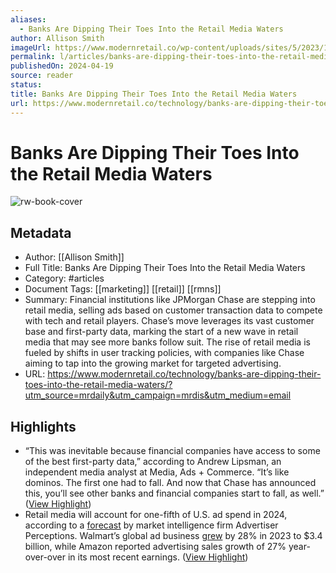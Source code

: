 ```yaml
---
aliases:
  - Banks Are Dipping Their Toes Into the Retail Media Waters
author: Allison Smith
imageUrl: https://www.modernretail.co/wp-content/uploads/sites/5/2023/11/MR_Computer-screen-copy.jpg
permalink: l/articles/banks-are-dipping-their-toes-into-the-retail-media-waters
publishedOn: 2024-04-19
source: reader
status: 
title: Banks Are Dipping Their Toes Into the Retail Media Waters
url: https://www.modernretail.co/technology/banks-are-dipping-their-toes-into-the-retail-media-waters/?utm_source=mrdaily&utm_campaign=mrdis&utm_medium=email
---
```

# Banks Are Dipping Their Toes Into the Retail Media Waters

![rw-book-cover](https://www.modernretail.co/wp-content/uploads/sites/5/2023/11/MR_Computer-screen-copy.jpg)

## Metadata

- Author: [[Allison Smith]]
- Full Title: Banks Are Dipping Their Toes Into the Retail Media Waters
- Category: #articles
- Document Tags: [[marketing]] [[retail]] [[rmns]]
- Summary: Financial institutions like JPMorgan Chase are stepping into retail media, selling ads based on customer transaction data to compete with tech and retail players. Chase’s move leverages its vast customer base and first-party data, marking the start of a new wave in retail media that may see more banks follow suit. The rise of retail media is fueled by shifts in user tracking policies, with companies like Chase aiming to tap into the growing market for targeted advertising.
- URL: https://www.modernretail.co/technology/banks-are-dipping-their-toes-into-the-retail-media-waters/?utm_source=mrdaily&utm_campaign=mrdis&utm_medium=email

## Highlights

- “This was inevitable because financial companies have access to some of the best first-party data,” according to Andrew Lipsman, an independent media analyst at Media, Ads + Commerce. “It’s like dominos. The first one had to fall. And now that Chase has announced this, you’ll see other banks and financial companies start to fall, as well.” ([View Highlight](https://read.readwise.io/read/01j1pmwzyje62m40gt2vt22v1c))
- Retail media will account for one-fifth of U.S. ad spend in 2024, according to a [forecast](https://www.advertiserperceptions.com/retail-media-will-represent-a-fifth-of-us-ad-spending-in-2024/) by market intelligence firm Advertiser Perceptions. Walmart’s global ad business [grew](https://www.modernretail.co/marketing/modern-retail-research-walmart-target-are-encroaching-on-amazons-retail-media-dominance/) by 28% in 2023 to $3.4 billion, while Amazon reported advertising sales growth of 27% year-over-over in its most recent earnings. ([View Highlight](https://read.readwise.io/read/01j1pmzg5vs562rc8n9kxdn21q))
